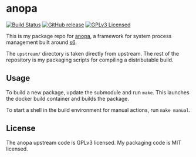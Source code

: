 anopa
=========

[![Build Status](https://img.shields.io/circleci/project/amylum/anopa/master.svg)](https://circleci.com/gh/amylum/anopa)
[![GitHub release](https://img.shields.io/github/release/amylum/anopa.svg)](https://github.com/amylum/anopa/releases)
[![GPLv3 Licensed](https://img.shields.io/badge/license-GPLv3-green.svg)](https://www.tldrlegal.com/l/gpl-3.0)

This is my package repo for [anopa](http://jjacky.com/anopa/), a framework for system process management built around [s6](http://skarnet.org/software/s6/).

The `upstream/` directory is taken directly from upstream. The rest of the repository is my packaging scripts for compiling a distributable build.

## Usage

To build a new package, update the submodule and run `make`. This launches the docker build container and builds the package.

To start a shell in the build environment for manual actions, run `make manual`.

## License

The anopa upstream code is GPLv3 licensed. My packaging code is MIT licensed.

